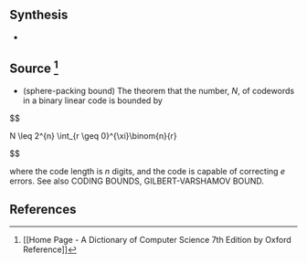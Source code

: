 ## Synthesis
- 
## Source [^1]
- (sphere-packing bound) The theorem that the number, $N$, of codewords in a binary linear code is bounded by

  

$$

N \leq 2^{n} \int_{r \geq 0}^{\xi}\binom{n}{r}

$$

  

where the code length is $n$ digits, and the code is capable of correcting $e$ errors. See also CODING BOUNDS, GILBERT-VARSHAMOV BOUND.
## References

[^1]: [[Home Page - A Dictionary of Computer Science 7th Edition by Oxford Reference]]